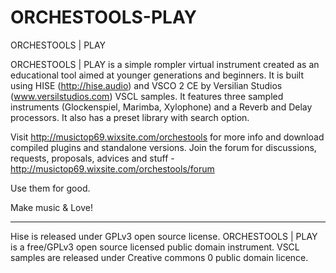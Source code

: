 # ORCHESTOOLS-PLAY
 ORCHESTOOLS | PLAY


ORCHESTOOLS | PLAY is a simple rompler virtual instrument created as an educational tool aimed at younger generations and beginners. It is built using HISE (http://hise.audio) and VSCO 2 CE by Versilian Studios (www.versilstudios.com) VSCL samples. It features three sampled instruments (Glockenspiel, Marimba, Xylophone) and a Reverb and Delay processors. It also has a preset library with search option. 

Visit http://musictop69.wixsite.com/orchestools for more info and download compiled plugins and standalone versions. 
Join the forum for discussions, requests, proposals, advices and stuff - http://musictop69.wixsite.com/orchestools/forum

Use them for good. 

Make music & Love!

_________________________________________________

Hise is released under GPLv3 open source license.
ORCHESTOOLS | PLAY  is a free/GPLv3 open source licensed public domain instrument. 
VSCL samples are released under Creative commons 0 public domain licence.
